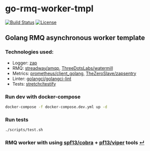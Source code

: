 # go-rmq-worker-tmpl

[![Build Status](https://github.com/pog7x/go-rmq-worker-tmpl/actions/workflows/go.yml/badge.svg)](https://github.com/pog7x/go-rmq-worker-tmpl/actions/workflows/go.yml)
[![License](https://img.shields.io/badge/License-MIT-blue.svg)](https://github.com/pog7x/go-rmq-worker-tmpl/blob/master/LICENSE)

## Golang RMQ asynchronous worker template

### Technologies used:
- Logger: [zap](https://github.com/uber-go/zap)
- RMQ: [streadway/amqp](https://github.com/streadway/amqp), [ThreeDotsLabs/watermill](https://github.com/ThreeDotsLabs/watermill)
- Metrics: [prometheus/client_golang](https://github.com/prometheus/client_golang), [TheZeroSlave/zapsentry](https://github.com/TheZeroSlave/zapsentry)
- Linter: [golangci/golangci-lint](https://github.com/golangci/golangci-lint)
- Tests: [stretchr/testify](https://github.com/stretchr/testify)

### Run dev with docker-compose
```bash
docker-compose -f docker-compose.dev.yml up -d 
```

### Run tests
```bash
./scripts/test.sh
```

### RMQ worker with using [spf13/cobra](https://github.com/spf13/cobra) + [pf13/viper](https://github.com/spf13/viper) tools [↵](https://github.com/pog7x/go-rmq-worker-tmpl/tree/master-cobra)